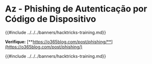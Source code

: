 # Az - Phishing de Autenticação por Código de Dispositivo

{{#include ../../../banners/hacktricks-training.md}}

**Verifique:** [**https://o365blog.com/post/phishing/**](https://o365blog.com/post/phishing/)

{{#include ../../../banners/hacktricks-training.md}}
